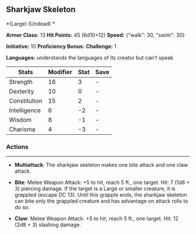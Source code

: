 ## Sharkjaw Skeleton
*(Large) (Undead) *

**Armor Class:** 13
**Hit Points:** 45 (6d10+12)
**Speed:** {"walk": 30, "swim": 30}

**Initiative:** 10
**Proficiency Bonus:**
**Challenge:** 1

**Languages:** understands the languages of its creator but can't speak



| Stats | Modifier | Stat | Save
| ---- | ---- | ---- | ---- |
| Strength | 16 | 3 | - |
| Dexterity | 10 | 0 | - |
| Constitution | 15 | 2 | - |
| Intelligence | 6 | -2 | - |
| Wisdom | 8 | -1 | - |
| Charisma | 4 | -3 | - |

### Actions
 --- 
- **Multiattack**: The sharkjaw skeleton makes one bite attack and one claw attack.

- **Bite**: Melee Weapon Attack: +5 to hit, reach 5 ft., one target. Hit: 7 (1d8 + 3) piercing damage. If the target is a Large or smaller creature, it is grappled (escape DC 13). Until this grapple ends, the sharkjaw skeleton can bite only the grappled creature and has advantage on attack rolls to do so.

- **Claw**: Melee Weapon Attack: +5 to hit, reach 5 ft., one target. Hit: 12 (2d8 + 3) slashing damage.

